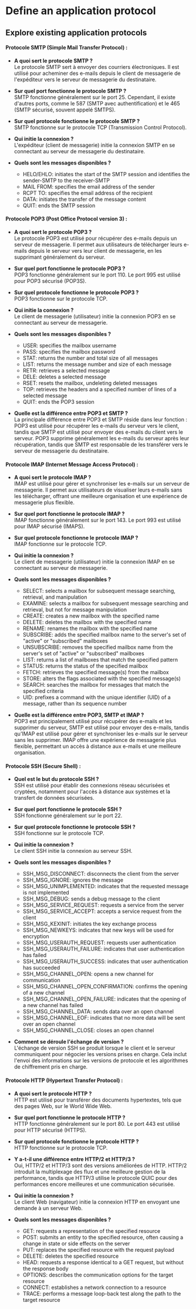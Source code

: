 # Define an application protocol

## Explore existing application protocols

#### Protocole SMTP (Simple Mail Transfer Protocol) :

- **A quoi sert le protocole SMTP ?**   
  Le protocole SMTP sert à envoyer des courriers électroniques. Il est utilisé pour acheminer des e-mails depuis le client de messagerie de l'expéditeur vers le serveur de messagerie du destinataire.

- **Sur quel port fonctionne le protocole SMTP ?**   
  SMTP fonctionne généralement sur le port 25. Cependant, il existe d'autres ports, comme le 587 (SMTP avec authentification) et le 465 (SMTP sécurisé, souvent appelé SMTPS).

- **Sur quel protocole fonctionne le protocole SMTP ?**   
  SMTP fonctionne sur le protocole TCP (Transmission Control Protocol).

- **Qui initie la connexion ?**   
  L'expéditeur (client de messagerie) initie la connexion SMTP en se connectant au serveur de messagerie du destinataire.

- **Quels sont les messages disponibles ?**   
  
    - HELO/EHLO: initiates the start of the SMTP session and identifies the sender-SMTP to the receiver-SMTP
    - MAIL FROM: specifies the email address of the sender
    - RCPT TO: specifies the email address of the recipient
    - DATA: initiates the transfer of the message content
    - QUIT: ends the SMTP session


#### Protocole POP3 (Post Office Protocol version 3) :

- **A quoi sert le protocole POP3 ?**   
  Le protocole POP3 est utilisé pour récupérer des e-mails depuis un serveur de messagerie. Il permet aux utilisateurs de télécharger leurs e-mails depuis le serveur vers leur client de messagerie, en les supprimant généralement du serveur.

- **Sur quel port fonctionne le protocole POP3 ?**   
  POP3 fonctionne généralement sur le port 110. Le port 995 est utilisé pour POP3 sécurisé (POP3S).
 
- **Sur quel protocole fonctionne le protocole POP3 ?**   
  POP3 fonctionne sur le protocole TCP.

- **Qui initie la connexion ?**   
  Le client de messagerie (utilisateur) initie la connexion POP3 en se connectant au serveur de messagerie.

- **Quels sont les messages disponibles ?**   
  
    - USER: specifies the mailbox username
    - PASS: specifies the mailbox password
    - STAT: returns the number and total size of all messages
    - LIST: returns the message number and size of each message
    - RETR: retrieves a selected message
    - DELE: deletes a selected message
    - RSET: resets the mailbox, undeleting deleted messages
    - TOP: retrieves the headers and a specified number of lines of a selected message
    - QUIT: ends the POP3 session


- **Quelle est la différence entre POP3 et SMTP ?**   
  La principale différence entre POP3 et SMTP réside dans leur fonction : POP3 est utilisé pour récupérer les e-mails du serveur vers le client, tandis que SMTP est utilisé pour envoyer des e-mails du client vers le serveur. POP3 supprime généralement les e-mails du serveur après leur récupération, tandis que SMTP est responsable de les transférer vers le serveur de messagerie du destinataire.

#### Protocole IMAP (Internet Message Access Protocol) :

- **A quoi sert le protocole IMAP ?**   
  IMAP est utilisé pour gérer et synchroniser les e-mails sur un serveur de messagerie. Il permet aux utilisateurs de visualiser leurs e-mails sans les télécharger, offrant une meilleure organisation et une expérience de messagerie plus flexible.

- **Sur quel port fonctionne le protocole IMAP ?**   
  IMAP fonctionne généralement sur le port 143. Le port 993 est utilisé pour IMAP sécurisé (IMAPS).

- **Sur quel protocole fonctionne le protocole IMAP ?**   
  IMAP fonctionne sur le protocole TCP.

- **Qui initie la connexion ?**   
  Le client de messagerie (utilisateur) initie la connexion IMAP en se connectant au serveur de messagerie.

- **Quels sont les messages disponibles ?**   
  
    - SELECT: selects a mailbox for subsequent message searching, retrieval, and manipulation
    - EXAMINE: selects a mailbox for subsequent message searching and retrieval, but not for message manipulation
    - CREATE: creates a new mailbox with the specified name
    - DELETE: deletes the mailbox with the specified name
    - RENAME: renames the mailbox with the specified name
    - SUBSCRIBE: adds the specified mailbox name to the server's set of "active" or "subscribed" mailboxes
    - UNSUBSCRIBE: removes the specified mailbox name from the server's set of "active" or "subscribed" mailboxes
    - LIST: returns a list of mailboxes that match the specified pattern
    - STATUS: returns the status of the specified mailbox
    - FETCH: retrieves the specified message(s) from the mailbox
    - STORE: alters the flags associated with the specified message(s)
    - SEARCH: searches the mailbox for messages that match the specified criteria
    - UID: prefixes a command with the unique identifier (UID) of a message, rather than its sequence number


- **Quelle est la différence entre POP3, SMTP et IMAP ?**   
  POP3 est principalement utilisé pour récupérer des e-mails et les supprimer du serveur, SMTP est utilisé pour envoyer des e-mails, tandis qu'IMAP est utilisé pour gérer et synchroniser les e-mails sur le serveur sans les supprimer. IMAP offre une expérience de messagerie plus flexible, permettant un accès à distance aux e-mails et une meilleure organisation.

#### Protocole SSH (Secure Shell) :

- **Quel est le but du protocole SSH ?**   
  SSH est utilisé pour établir des connexions réseau sécurisées et cryptées, notamment pour l'accès à distance aux systèmes et la transfert de données sécurisées.

- **Sur quel port fonctionne le protocole SSH ?**   
  SSH fonctionne généralement sur le port 22.

- **Sur quel protocole fonctionne le protocole SSH ?**   
  SSH fonctionne sur le protocole TCP.

- **Qui initie la connexion ?**   
  Le client SSH initie la connexion au serveur SSH.

- **Quels sont les messages disponibles ?**   
  
    - SSH_MSG_DISCONNECT: disconnects the client from the server
    - SSH_MSG_IGNORE: ignores the message
    - SSH_MSG_UNIMPLEMENTED: indicates that the requested message is not implemented
    - SSH_MSG_DEBUG: sends a debug message to the client
    - SSH_MSG_SERVICE_REQUEST: requests a service from the server
    - SSH_MSG_SERVICE_ACCEPT: accepts a service request from the client
    - SSH_MSG_KEXINIT: initiates the key exchange process
    - SSH_MSG_NEWKEYS: indicates that new keys will be used for encryption
    - SSH_MSG_USERAUTH_REQUEST: requests user authentication
    - SSH_MSG_USERAUTH_FAILURE: indicates that user authentication has failed
    - SSH_MSG_USERAUTH_SUCCESS: indicates that user authentication has succeeded
    - SSH_MSG_CHANNEL_OPEN: opens a new channel for communication
    - SSH_MSG_CHANNEL_OPEN_CONFIRMATION: confirms the opening of a new channel
    - SSH_MSG_CHANNEL_OPEN_FAILURE: indicates that the opening of a new channel has failed
    - SSH_MSG_CHANNEL_DATA: sends data over an open channel
    - SSH_MSG_CHANNEL_EOF: indicates that no more data will be sent over an open channel
    - SSH_MSG_CHANNEL_CLOSE: closes an open channel


- **Comment se déroule l'échange de version ?**   
  L'échange de version SSH se produit lorsque le client et le serveur communiquent pour négocier les versions prises en charge. Cela inclut l'envoi des informations sur les versions de protocole et les algorithmes de chiffrement pris en charge.

#### Protocole HTTP (Hypertext Transfer Protocol) :

- **A quoi sert le protocole HTTP ?**   
  HTTP est utilisé pour transférer des documents hypertextes, tels que des pages Web, sur le World Wide Web.

- **Sur quel port fonctionne le protocole HTTP ?**   
  HTTP fonctionne généralement sur le port 80. Le port 443 est utilisé pour HTTP sécurisé (HTTPS).

- **Sur quel protocole fonctionne le protocole HTTP ?**   
  HTTP fonctionne sur le protocole TCP.

- **Y a-t-il une différence entre HTTP/2 et HTTP/3 ?**   
  Oui, HTTP/2 et HTTP/3 sont des versions améliorées de HTTP. HTTP/2 introduit la multiplexage des flux et une meilleure gestion de la performance, tandis que HTTP/3 utilise le protocole QUIC pour des performances encore meilleures et une communication sécurisée.

- **Qui initie la connexion ?**   
  Le client Web (navigateur) initie la connexion HTTP en envoyant une demande à un serveur Web.

- **Quels sont les messages disponibles ?**   
  
    - GET: requests a representation of the specified resource
    - POST: submits an entity to the specified resource, often causing a change in state or side effects on the server
    - PUT: replaces the specified resource with the request payload
    - DELETE: deletes the specified resource
    - HEAD: requests a response identical to a GET request, but without the response body
    - OPTIONS: describes the communication options for the target resource
    - CONNECT: establishes a network connection to a resource
    - TRACE: performs a message loop-back test along the path to the target resource
